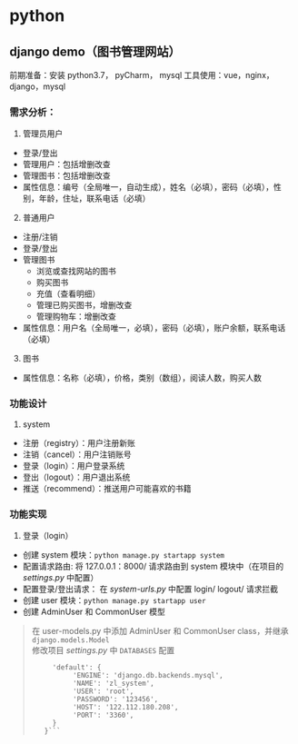 # python
## django demo（图书管理网站）
前期准备：安装 python3.7， pyCharm， mysql
工具使用：vue，nginx，django，mysql
### 需求分析：
1. 管理员用户
  - 登录/登出
  - 管理用户：包括增删改查
  - 管理图书：包括增删改查
  - 属性信息：编号（全局唯一，自动生成），姓名（必填），密码（必填），性别，年龄，住址，联系电话（必填）
2. 普通用户
  - 注册/注销
  - 登录/登出
  - 管理图书
    - 浏览或查找网站的图书
    - 购买图书
    - 充值（查看明细）
    - 管理已购买图书，增删改查
    - 管理购物车：增删改查
  - 属性信息：用户名（全局唯一，必填），密码（必填），账户余额，联系电话（必填）
3. 图书
  - 属性信息：名称（必填），价格，类别（数组），阅读人数，购买人数
### 功能设计
1. system 
  - 注册（registry）：用户注册新账
  - 注销（cancel）：用户注销账号
  - 登录（login）：用户登录系统
  - 登出（logout）：用户退出系统
  - 推送（recommend）：推送用户可能喜欢的书籍
### 功能实现
1. 登录（login）
  - 创建 system 模块：`python manage.py startapp system`
  - 配置请求路由: 将 127.0.0.1：8000/ 请求路由到 system 模块中（在项目的 *settings.py* 中配置）
  - 配置登录/登出请求： 在 *system-urls.py* 中配置 login/  logout/ 请求拦截
  - 创建 user 模块：`python manage.py startapp user`
  - 创建 AdminUser 和 CommonUser 模型
  > 在 user-models.py 中添加 AdminUser 和 CommonUser class，并继承 `django.models.Model`  
  > 修改项目 *settings.py* 中 `DATABASES` 配置
  > ```DATABASES = {
  >      'default': {
  >           'ENGINE': 'django.db.backends.mysql',
  >           'NAME': 'zl_system',
  >           'USER': 'root',
  >           'PASSWORD': '123456',
  >           'HOST': '122.112.180.208',
  >           'PORT': '3360',
  >      }
  >    }```
